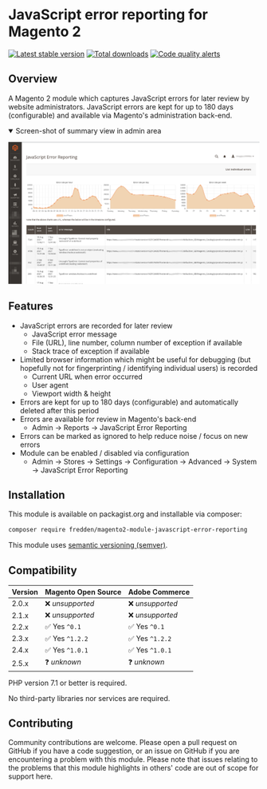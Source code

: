 # JavaScript error reporting for Magento 2

[![Latest stable version](https://img.shields.io/packagist/v/fredden/magento2-module-javascript-error-reporting?style=plastic)](https://packagist.org/packages/fredden/magento2-module-javascript-error-reporting)
[![Total downloads](https://img.shields.io/packagist/dt/fredden/magento2-module-javascript-error-reporting?style=plastic)](https://packagist.org/packages/fredden/magento2-module-javascript-error-reporting/stats)
[![Code quality alerts](https://img.shields.io/lgtm/alerts/g/fredden/magento2-module-javascript-error-reporting.svg?logo=lgtm&style=plastic)](https://lgtm.com/projects/g/fredden/magento2-module-javascript-error-reporting/alerts/)

## Overview
A Magento 2 module which captures JavaScript errors for later review by website administrators.
JavaScript errors are kept for up to 180 days (configurable) and available via Magento's administration back-end.

<details open><summary>Screen-shot of summary view in admin area</summary>

![](Screenshot.png)

</details>

## Features
* JavaScript errors are recorded for later review
  - JavaScript error message
  - File (URL), line number, column number of exception if available
  - Stack trace of exception if available
* Limited browser information which might be useful for debugging (but hopefully not for fingerprinting / identifying individual users) is recorded
  - Current URL when error occurred
  - User agent
  - Viewport width & height
* Errors are kept for up to 180 days (configurable) and automatically deleted after this period
* Errors are available for review in Magento's back-end
  - Admin -> Reports -> JavaScript Error Reporting
* Errors can be marked as ignored to help reduce noise / focus on new errors
* Module can be enabled / disabled via configuration
  - Admin -> Stores -> Settings -> Configuration -> Advanced -> System -> JavaScript Error Reporting

## Installation
This module is available on packagist.org and installable via composer:

```sh
composer require fredden/magento2-module-javascript-error-reporting
```

This module uses [semantic versioning (semver)](http://semver.org/).

## Compatibility
|Version|Magento Open Source|Adobe Commerce|
|-|-|-|
|2.0.x|:x: *unsupported*|:x: *unsupported*|
|2.1.x|:x: *unsupported*|:x: *unsupported*|
|2.2.x|:white_check_mark: Yes `^0.1`|:white_check_mark: Yes `^0.1`|
|2.3.x|:white_check_mark: Yes `^1.2.2`|:white_check_mark: Yes `^1.2.2`|
|2.4.x|:white_check_mark: Yes `^1.0.1`|:white_check_mark: Yes `^1.0.1`|
|2.5.x|:question: *unknown*|:question: *unknown*|

PHP version 7.1 or better is required.

No third-party libraries nor services are required.

## Contributing
Community contributions are welcome.
Please open a pull request on GitHub if you have a code suggestion,
or an issue on GitHub if you are encountering a problem with this module.
Please note that issues relating to the problems that this module highlights in others' code are out of scope for support here.
